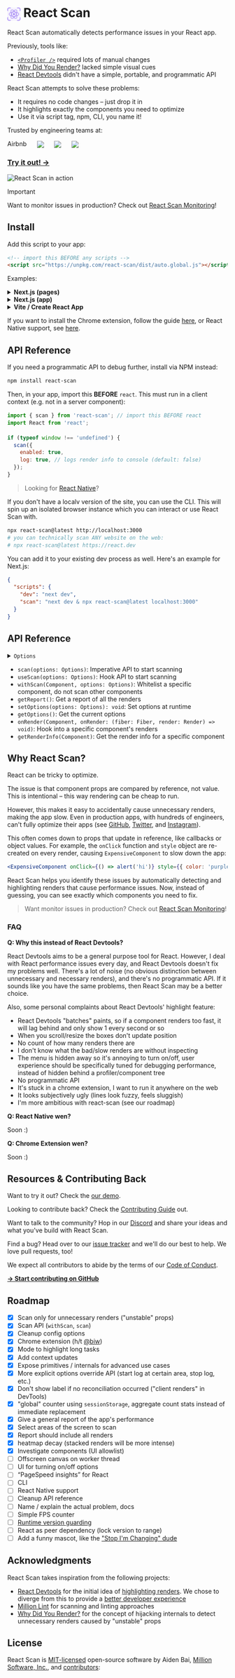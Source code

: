 # <img src="https://github.com/aidenybai/react-scan/blob/main/.github/assets/logo.svg" width="30" height="30" align="center" /> React Scan

React Scan automatically detects performance issues in your React app.

Previously, tools like:

- [`<Profiler />`](https://react.dev/reference/react/Profiler) required lots of manual changes
- [Why Did You Render?](https://github.com/welldone-software/why-did-you-render) lacked simple visual cues
- [React Devtools](https://legacy.reactjs.org/blog/2018/09/10/introducing-the-react-profiler.html) didn't have a simple, portable, and programmatic API

React Scan attempts to solve these problems:

- It requires no code changes – just drop it in
- It highlights exactly the components you need to optimize
- Use it via script tag, npm, CLI, you name it!

Trusted by engineering teams at:

Airbnb&nbsp;&nbsp;&nbsp;&nbsp;&nbsp;&nbsp;<a href="https://polaris.shopify.com/"><img src="https://raw.githubusercontent.com/aidenybai/react-scan/refs/heads/main/.github/assets/shopify-logo.png" height="30" align="center" /></a>&nbsp;&nbsp;&nbsp;&nbsp;&nbsp;&nbsp;<a href="https://www.faire.com/"><img src="https://raw.githubusercontent.com/aidenybai/react-scan/refs/heads/main/.github/assets/faire-logo.svg" height="20" align="center" /></a>&nbsp;&nbsp;&nbsp;&nbsp;&nbsp;&nbsp;<a href="https://perplexity.com/"><img src="https://raw.githubusercontent.com/aidenybai/react-scan/refs/heads/main/.github/assets/perplexity-logo.png" height="30" align="center" /></a>

### [**Try it out! →**](https://react-scan.million.dev)

![React Scan in action](https://raw.githubusercontent.com/aidenybai/react-scan/refs/heads/main/.github/assets/demo.gif)

> [!IMPORTANT]
> Want to monitor issues in production? Check out [React Scan Monitoring](https://react-scan.com/monitoring)!

## Install

Add this script to your app:

```html
<!-- import this BEFORE any scripts -->
<script src="https://unpkg.com/react-scan/dist/auto.global.js"></script>
```

Examples:

<details>
<summary><b>Next.js (pages)</b></summary>

<br />

Add the script tag to your `pages/_document.tsx`:

```jsx
import { Html, Head, Main, NextScript } from 'next/document';

export default function Document() {
  return (
    <Html lang="en">
      <Head>
        <script src="https://unpkg.com/react-scan/dist/auto.global.js"></script>

        {/* rest of your scripts go under */}
      </Head>
      <body>
        <Main />
        <NextScript />
      </body>
    </Html>
  );
}
```

</details>

<details>
<summary><b>Next.js (app)</b></summary>

<br />

Add the script tag to your `app/layout.tsx`:

```jsx
export default function RootLayout({
  children,
}: {
  children: React.ReactNode
}) {
  return (
    <html lang="en">
      <head>
        <script src="https://unpkg.com/react-scan/dist/auto.global.js" async />
        {/* rest of your scripts go under */}
      </head>
      <body>{children}</body>
    </html>
  )
}
```

</details>

<details>
<summary><b>Vite / Create React App</b></summary>

<br />

Add the script tag to your `index.html`:

```html
<!doctype html>
<html lang="en">
  <head>
    <script src="https://unpkg.com/react-scan/dist/auto.global.js"></script>

    <!-- rest of your scripts go under -->
  </head>
  <body>
    <!-- ... -->
  </body>
</html>
```

</details>

If you want to install the Chrome extension, follow the guide [here](https://github.com/aidenybai/react-scan/blob/main/CHROME_EXTENSION_GUIDE.md), or React Native support, see [here](https://github.com/aidenybai/react-scan/pull/23).

## API Reference

If you need a programmatic API to debug further, install via NPM instead:

```bash
npm install react-scan
```

Then, in your app, import this **BEFORE** `react`. This must run in a client context (e.g. not in a server component):

```js
import { scan } from 'react-scan'; // import this BEFORE react
import React from 'react';

if (typeof window !== 'undefined') {
  scan({
    enabled: true,
    log: true, // logs render info to console (default: false)
  });
}
```

> Looking for [React Native](https://github.com/aidenybai/react-scan/pull/23)?

If you don't have a localv version of the site, you can use the CLI. This will spin up an isolated browser instance which you can interact or use React Scan with.

```bash
npx react-scan@latest http://localhost:3000
# you can technically scan ANY website on the web:
# npx react-scan@latest https://react.dev
```

You can add it to your existing dev process as well. Here's an example for Next.js:

```json
{
  "scripts": {
    "dev": "next dev",
    "scan": "next dev & npx react-scan@latest localhost:3000"
  }
}
```

## API Reference

<details>
<summary><code>Options</code></summary>

<br />

```tsx
export interface Options {
  /**
   * Enable/disable scanning
   *
   * Please use the recommended way:
   * enabled: process.env.NODE_ENV === 'development',
   *
   * @default true
   */
  enabled?: boolean;
  /**
   * Include children of a component applied with withScan
   *
   * @default true
   */
  includeChildren?: boolean;

  /**
   * Enable/disable geiger sound
   *
   * @default true
   */
  playSound?: boolean;

  /**
   * Log renders to the console
   *
   * @default false
   */
  log?: boolean;

  /**
   * Show toolbar bar
   *
   * @default true
   */
  showToolbar?: boolean;

  /**
   * Render count threshold, only show
   * when a component renders more than this
   *
   * @default 0
   */
  renderCountThreshold?: number;

  /**
   * Clear aggregated fibers after this time in milliseconds
   *
   * @default 5000
   */
  resetCountTimeout?: number;

  /**
   * Maximum number of renders for red indicator
   *
   * @default 20
   * @deprecated
   */
  maxRenders?: number;

  /**
   * Report data to getReport()
   *
   * @default false
   */
  report?: boolean;

  /**
   * Always show labels
   *
   * @default false
   */
  alwaysShowLabels?: boolean;

  /**
   * Animation speed
   *
   * @default "fast"
   */
  animationSpeed?: 'slow' | 'fast' | 'off';

    /**
   * Smoothly animate the re-render outline when the element moves
   *
   * @default true
   */
  smoothlyAnimateOutlines?: boolean;

  /**
   * Track unnecessary renders, and mark their outlines gray when detected
   *
   * An unnecessary render is defined as a component re-rendering with no change to the component's corresponding dom subtree (e.g. a component re-rendered, but nothing in the components UI did not change)
   *
   *  @default true
   *  @warning tracking unnecessary renders can add meaningful overhead to react-scan
   */
  trackUnnecessaryRenders?: boolean;

  onCommitStart?: () => void;
  onRender?: (fiber: Fiber, render: Render) => void;
  onCommitFinish?: () => void;
  onPaintStart?: (outlines: PendingOutline[]) => void;
  onPaintFinish?: (outlines: PendingOutline[]) => void;
}
```

</details>

- `scan(options: Options)`: Imperative API to start scanning
- `useScan(options: Options)`: Hook API to start scanning
- `withScan(Component, options: Options)`: Whitelist a specific component, do not scan other components
- `getReport()`: Get a report of all the renders
- `setOptions(options: Options): void`: Set options at runtime
- `getOptions()`: Get the current options
- `onRender(Component, onRender: (fiber: Fiber, render: Render) => void)`: Hook into a specific component's renders
- `getRenderInfo(Component)`: Get the render info for a specific component

## Why React Scan?

React can be tricky to optimize.

The issue is that component props are compared by reference, not value. This is intentional – this way rendering can be cheap to run.

However, this makes it easy to accidentally cause unnecessary renders, making the app slow. Even in production apps, with hundreds of engineers, can't fully optimize their apps (see [GitHub](https://github.com/aidenybai/react-scan/blob/main/.github/assets/github.mp4), [Twitter](https://github.com/aidenybai/react-scan/blob/main/.github/assets/twitter.mp4), and [Instagram](https://github.com/aidenybai/react-scan/blob/main/.github/assets/instagram.mp4)).

This often comes down to props that update in reference, like callbacks or object values. For example, the `onClick` function and `style` object are re-created on every render, causing `ExpensiveComponent` to slow down the app:

```jsx
<ExpensiveComponent onClick={() => alert('hi')} style={{ color: 'purple' }} />
```

React Scan helps you identify these issues by automatically detecting and highlighting renders that cause performance issues. Now, instead of guessing, you can see exactly which components you need to fix.

> Want monitor issues in production? Check out [React Scan Monitoring](https://react-scan.com/monitoring)!

### FAQ

**Q: Why this instead of React Devtools?**

React Devtools aims to be a general purpose tool for React. However, I deal with React performance issues every day, and React Devtools doesn't fix my problems well. There's a lot of noise (no obvious distinction between unnecessary and necessary renders), and there's no programmatic API. If it sounds like you have the same problems, then React Scan may be a better choice.

Also, some personal complaints about React Devtools' highlight feature:

- React Devtools "batches" paints, so if a component renders too fast, it will lag behind and only show 1 every second or so
- When you scroll/resize the boxes don't update position
- No count of how many renders there are
- I don't know what the bad/slow renders are without inspecting
- The menu is hidden away so it's annoying to turn on/off, user experience should be specifically tuned for debugging performance, instead of hidden behind a profiler/component tree
- No programmatic API
- It's stuck in a chrome extension, I want to run it anywhere on the web
- It looks subjectively ugly (lines look fuzzy, feels sluggish)
- I'm more ambitious with react-scan (see our roadmap)

**Q: React Native wen?**

Soon :)

**Q: Chrome Extension wen?**

Soon :)

## Resources & Contributing Back

Want to try it out? Check the [our demo](https://react-scan.million.dev).

Looking to contribute back? Check the [Contributing Guide](https://github.com/aidenybai/react-scan/blob/main/.github/CONTRIBUTING.md) out.

Want to talk to the community? Hop in our [Discord](https://discord.gg/X9yFbcV2rF) and share your ideas and what you've build with React Scan.

Find a bug? Head over to our [issue tracker](https://github.com/aidenybai/react-scan/issues) and we'll do our best to help. We love pull requests, too!

We expect all contributors to abide by the terms of our [Code of Conduct](https://github.com/aidenybai/react-scan/blob/main/.github/CODE_OF_CONDUCT.md).

[**→ Start contributing on GitHub**](https://github.com/aidenybai/react-scan/blob/main/.github/CONTRIBUTING.md)

## Roadmap

- [x] Scan only for unnecessary renders ("unstable" props)
- [x] Scan API (`withScan`, `scan`)
- [x] Cleanup config options
- [x] Chrome extension (h/t [@biw](https://github.com/biw))
- [x] Mode to highlight long tasks
- [x] Add context updates
- [x] Expose primitives / internals for advanced use cases
- [x] More explicit options override API (start log at certain area, stop log, etc.)
- [x] Don't show label if no reconciliation occurred ("client renders" in DevTools)
- [x] "global" counter using `sessionStorage`, aggregate count stats instead of immediate replacement
- [x] Give a general report of the app's performance
- [x] Select areas of the screen to scan
- [x] Report should include all renders
- [x] heatmap decay (stacked renders will be more intense)
- [x] Investigate components (UI allowlist)
- [ ] Offscreen canvas on worker thread
- [ ] UI for turning on/off options
- [ ] “PageSpeed insights” for React
- [ ] CLI
- [ ] React Native support
- [ ] Cleanup API reference
- [ ] Name / explain the actual problem, docs
- [ ] Simple FPS counter
- [ ] [Runtime version guarding](https://github.com/lahmatiy/react-render-tracker/blob/229ad0e9c28853615300724d5dc86c140f250f60/src/publisher/react-integration/utils/getInternalReactConstants.ts#L28)
- [ ] React as peer dependency (lock version to range)
- [ ] Add a funny mascot, like the ["Stop I'm Changing" dude](https://www.youtube.com/shorts/FwOZdX7bDKI?app=desktop)

## Acknowledgments

React Scan takes inspiration from the following projects:

- [React Devtools](https://react.dev/learn/react-developer-tools) for the initial idea of [highlighting renders](https://medium.com/dev-proto/highlight-react-components-updates-1b2832f2ce48). We chose to diverge from this to provide a [better developer experience](https://x.com/aidenybai/status/1857122670929969551)
- [Million Lint](https://million.dev) for scanning and linting approaches
- [Why Did You Render?](https://github.com/welldone-software/why-did-you-render) for the concept of hijacking internals to detect unnecessary renders caused by "unstable" props

## License

React Scan is [MIT-licensed](LICENSE) open-source software by Aiden Bai, [Million Software, Inc.](https://million.dev), and [contributors](https://github.com/aidenybai/react-scan/graphs/contributors):
